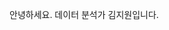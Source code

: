 안녕하세요.
데이터 분석가 김지원입니다.
<!---
pythonzz0622/pythonzz0622 is a ✨ special ✨ repository because its `README.md` (this file) appears on your GitHub profile.
You can click the Preview link to take a look at your changes.
--->
